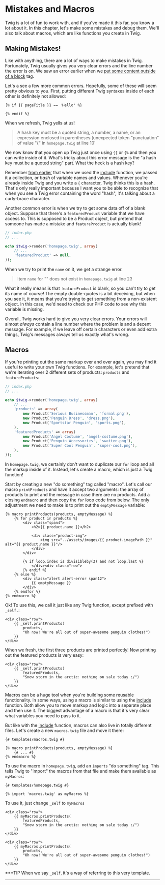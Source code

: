 # Mistakes and Macros

Twig is a lot of fun to work with, and if you've made it this far, you know
a lot about it. In this chapter, let's make some mistakes and debug them.
We'll also talk about macros, which are like functions you create in Twig.

## Making Mistakes!

Like with anything, there are a lot of ways to make mistakes in Twig. Fortunately,
Twig usually gives you very clear errors and the line number the error is
on. We saw an error earlier when we [put some content outside of a block][twig_error_content_block]
tag.

Let's a see a few more common errors. Hopefully, some of these will seem
pretty obvious to you. First, putting different Twig syntaxes inside of each
other is definitely not allowed:

```html+jinja
{% if {{ pageTitle }} == 'Hello' %}

{% endif %}
```

When we refresh, Twig yells at us!

> A hash key must be a quoted string, a number, a name, or an expression
> enclosed in parentheses (unexpected token "punctuation" of value "{" in
> `homepage.twig` at line 10'

We now know that you open up Twig just once using `{{` or `{%` and then
you can write inside of it. What's tricky about this error message is the
"a hash key must be a quoted string" part. What the heck is a hash key?

Remember [from earlier][twig_include_hash_variables] that when we used
the [include][include] function, we passed it a collection, or *hash* of variable
names and values. Whenever you're already inside Twig and you write a `{`
character, Twig thinks this is a hash. That's only really important because
I want you to be able to recognize that when you see a Twig error containing
the word "hash", it's talking about a curly-brace character.

Another common error is when we try to get some data off of a blank object.
Suppose that there's a `featuredProduct` variable that we have access to.
This is supposed to be a Product object, but pretend that someone has made
a mistake and `featureProduct` is actually blank!

```php
// index.php
// ...

echo $twig->render('homepage.twig', array(
    // ...
    'featuredProduct' => null,
));
```

When we try to print the `name` on it, we get a strange error.

> Item `name` for "" does not exist in `homepage.twig` at line 23

What it really means is that `featureProduct` is blank, so you can't try
to get its name of course! The empty double-quotes is a bit deceiving, but
when you see it, it means that you're trying to get something from a non-existent
object. In this case, we'd need to check our PHP code to see why this variable
is missing.

Overall, Twig works hard to give you very clear errors. Your errors will
almost *always* contain a line number where the problem is and a decent message.
For example, if we leave off certain characters or even add extra things,
Twig's messages always tell us exactly what's wrong.

## Macros

If you're printing out the same markup over and over again, you may find
it useful to write your own Twig functions. For example, let's pretend that
we're iterating over 2 different sets of products: `products` and `featureProducts`:

```php
// index.php
// ...

echo $twig->render('homepage.twig', array(
    // ...
    'products' => array(
        new Product('Serious Businessman', 'formal.png'),
        new Product('Penguin Dress', 'dress.png'),
        new Product('Sportstar Penguin', 'sports.png'),
    ),
    'featuredProducts' => array(
        new Product('Angel Costume', 'angel-costume.png'),
        new Product('Penguin Accessories', 'swatter.png'),
        new Product('Super Cool Penguin', 'super-cool.png'),
    ),
));
```

In `homepage.twig`, we certainly don't want to duplicate our `for` loop
and all the markup inside of it. Instead, let's create a macro, which is
just a Twig function!

Start by creating a new "do something" tag called "macro". Let's call our
macro `printProducts` and have it accept two arguments: the array of products
to print and the message in case there are no products. Add a closing `endmacro`
and then copy the `for` loop code from below. The only adjustment we need
to make is to print out the `emptyMessage` variable:

```html+jinja
{% macro printProducts(products, emptyMessage) %}
    {% for product in products %}
        <div class="span4">
            <h2>{{ product.name }}</h2>

            <div class="product-img">
                <img src="../assets/images/{{ product.imagePath }}" alt="{{ product.name }}"/>
            </div>
        </div>

        {% if loop.index is divisibleby(3) and not loop.last %}
            </div><div class="row">
        {% endif %}
    {% else %}
        <div class="alert alert-error span12">
            {{ emptyMessage }}
        </div>
    {% endfor %}
{% endmacro %}
```

Ok! To use this, we call it just like any Twig function, except prefixed
with `_self.`:

```html+jinja
<div class="row">
    {{ _self.printProducts(
        products,
        "Oh now! We're all out of super-awesome penguin clothes!")
    }}
</div>
```

When we fresh, the first three products are printed perfectly! Now printing
out the featured products is very easy:

```html+jinja
<div class="row">
    {{ _self.printProducts(
        featuredProducts,
        "Snow storm in the arctic: nothing on sale today :/")
    }}
</div>
```

Macros can be a huge tool when you're building some reusable functionality.
In some ways, using a macro is similar to using the [include][include] function. Both
allow you to move markup and logic into a separate place and then use it.
The biggest advantage of a macro is that it's very clear what variables you
need to pass to it.

But like with the [include][include] function, macros can also live in totally different
files. Let's create a new `macros.twig` file and move it there:

```html+jinja
{# templates/macros.twig #}

{% macro printProducts(products, emptyMessage) %}
    {# ... #}
{% endmacro %}
```

To use the macro in `homepage.twig`, add an `imports` "do something" tag.
This tells Twig to "import" the macros from that file and make them available
as `myMacros`:

```html+jinja
{# templates/homepage.twig #}

{% import 'macros.twig' as myMacros %}
```

To use it, just change `_self` to `myMacros`

```html+jinja
<div class="row">
    {{ myMacros.printProducts(
        featuredProducts,
        "Snow storm in the arctic: nothing on sale today :/")
    }}
</div>

<div class="row">
    {{ myMacros.printProducts(
        products,
        "Oh now! We're all out of super-awesome penguin clothes!")
    }}
</div>
```

***TIP
When we say `_self`, it's a way of referring to this very template.
***

[include]: http://twig.sensiolabs.org/doc/functions/include.html
[twig_error_content_block]: https://knpuniversity.com/screencast/twig/layout-template-inheritance#twig-error-content-block
[twig_include_hash_variables]: https://knpuniversity.com/screencast/twig/including-other-templates#twig-include-hash-variables

